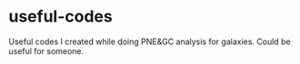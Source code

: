 # useful-codes


Useful codes I created while doing PNE&GC analysis for galaxies. Could be useful for someone.